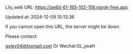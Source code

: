 Lily_web URL: https://ae6d-61-165-102-156.ngrok-free.app

Updated at: 2024-12-09 10:13:36

If you cannot open this URL, the server might be down.

Please contact: 

goley04@foxmail.com Or Wechat:GL_yeaH